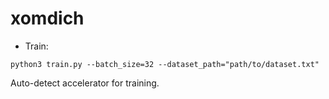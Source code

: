# xomdich
- Train:
```
python3 train.py --batch_size=32 --dataset_path="path/to/dataset.txt"
```
Auto-detect accelerator for training.

